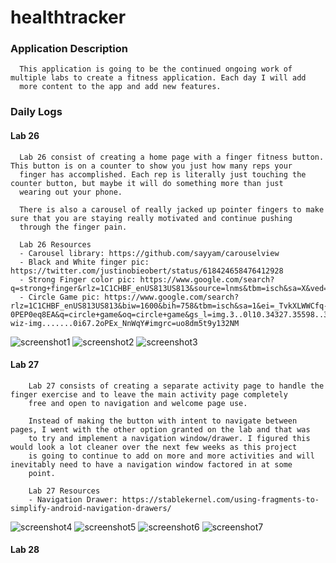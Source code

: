# healthtracker

### Application Description
      This application is going to be the continued ongoing work of multiple labs to create a fitness application. Each day I will add 
      more content to the app and add new features.
      
### Daily Logs

#### Lab 26
      Lab 26 consist of creating a home page with a finger fitness button. This button is on a counter to show you just how many reps your
      finger has accomplished. Each rep is literally just touching the counter button, but maybe it will do something more than just
      wearing out your phone.
      
      There is also a carousel of really jacked up pointer fingers to make sure that you are staying really motivated and continue pushing
      through the finger pain.
      
      Lab 26 Resources
      - Carousel library: https://github.com/sayyam/carouselview
      - Black and White finger pic: https://twitter.com/justinobieobert/status/618424658476412928
      - Strong Finger color pic: https://www.google.com/search?q=strong+finger&rlz=1C1CHBF_enUS813US813&source=lnms&tbm=isch&sa=X&ved=0ahUKEwjT8fShma3iAhVJFjQIHXtdAcEQ_AUIDigB&biw=819&bih=673#imgrc=kJKKEeX6Siu0UM:
      - Circle Game pic: https://www.google.com/search?rlz=1C1CHBF_enUS813US813&biw=1600&bih=758&tbm=isch&sa=1&ei=_TvkXLWWCfq-0PEP0eq8EA&q=circle+game&oq=circle+game&gs_l=img.3..0l10.34327.35598..35712...0.0..0.66.591.11......1....1..gws-wiz-img.......0i67.2oPEx_NnWqY#imgrc=uo8dm5t9y132NM
      
![screenshot1](screenshots/lab26/screenshot1.PNG)
![screenshot2](screenshots/lab26/screenshot2.PNG)
![screenshot3](screenshots/lab26/screenshot3.PNG)

    
#### Lab 27
        Lab 27 consists of creating a separate activity page to handle the finger exercise and to leave the main activity page completely 
        free and open to navigation and welcome page use. 
        
        Instead of making the button with intent to navigate between pages, I went with the other option granted on the lab and that was
        to try and implement a navigation window/drawer. I figured this would look a lot cleaner over the next few weeks as this project
        is going to continue to add on more and more activities and will inevitably need to have a navigation window factored in at some
        point.
        
        Lab 27 Resources
        - Navigation Drawer: https://stablekernel.com/using-fragments-to-simplify-android-navigation-drawers/
        
![screenshot4](screenshots/lab27/screenshot4.PNG)
![screenshot5](screenshots/lab27/screenshot5.PNG)
![screenshot6](screenshots/lab27/screenshot6.PNG)
![screenshot7](screenshots/lab27/screenshot7.PNG)


#### Lab 28

